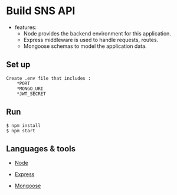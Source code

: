 # Build SNS API

* features:
  * Node provides the backend environment for this application.
  * Express middleware is used to handle requests, routes.
  * Mongoose schemas to model the application data.

## Set up
```
Create .env file that includes :
    *PORT
    *MONGO_URI 
    *JWT_SECRET

```

## Run

```
$ npm install
$ npm start

```

## Languages & tools

- [Node](https://nodejs.org/en/)

- [Express](https://expressjs.com/)

- [Mongoose](https://mongoosejs.com/)



